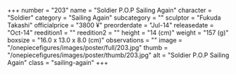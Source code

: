 +++
number = "203"
name = "Soldier P.O.P Sailing Again"
character = "Soldier"
category = "Sailing Again"
subcategory = ""
sculptor = "Fukuda Takashi"
officialprice = "3800 ¥"
preorderdate = "Jul-14"
releasedate = "Oct-14"
reedition1 = ""
reedition2 = ""
height = "14 (cm)"
weight = "157 (g)"
boxsize = "16.0 x 13.0 x 8.0 (cm)"
observations = ""
image = "/onepiecefigures/images/poster/full/203.jpg"
thumb = "/onepiecefigures/images/poster/thumb/203.jpg"
alt = "Soldier P.O.P Sailing Again"
class = "sailing-again"
+++
